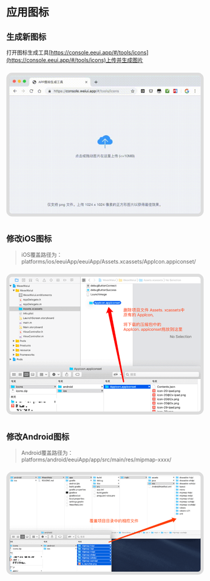 # 应用图标

## 生成新图标

打开图标生成工具[https://console.eeui.app/#/tools/icons](https://console.eeui.app/#/tools/icons)上传并生成图片

<img style="border:8px solid #ddd;border-radius:15px;margin:10px auto;" src="./media/icons.gif"/>



## 修改iOS图标

> iOS覆盖路径为：platforms/ios/eeuiApp/eeuiApp/Assets.xcassets/AppIcon.appiconset/

<img style="border:8px solid #ddd;border-radius:15px;margin:10px auto;" src="./media/icons-ios.png"/>



## 修改Android图标

> Android覆盖路径为：platforms/android/eeuiApp/app/src/main/res/mipmap-xxxx/

<img style="border:8px solid #ddd;border-radius:15px;margin:10px auto;" src="./media/icons-android.png"/>

